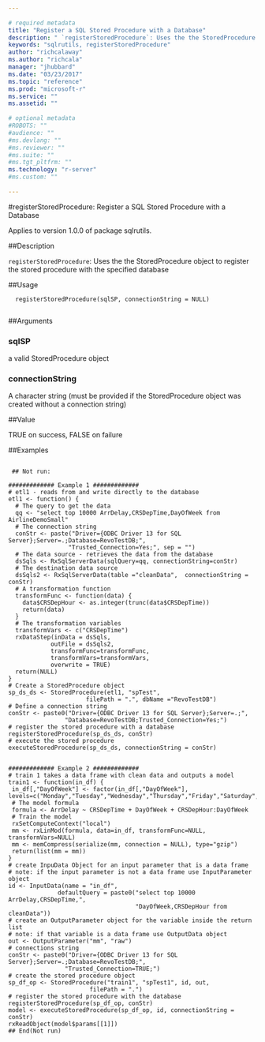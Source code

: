 ```yaml
--- 
 
# required metadata 
title: "Register a SQL Stored Procedure with a Database" 
description: " `registerStoredProcedure`: Uses the the StoredProcedure object to register the stored procedure with the specified database " 
keywords: "sqlrutils, registerStoredProcedure" 
author: "richcalaway"
ms.author: "richcala" 
manager: "jhubbard" 
ms.date: "03/23/2017" 
ms.topic: "reference" 
ms.prod: "microsoft-r" 
ms.service: "" 
ms.assetid: "" 
 
# optional metadata 
#ROBOTS: "" 
#audience: "" 
#ms.devlang: "" 
#ms.reviewer: "" 
#ms.suite: "" 
#ms.tgt_pltfrm: "" 
ms.technology: "r-server" 
#ms.custom: "" 
 
--- 
```

 
 
 
 
 #registerStoredProcedure: Register a SQL Stored Procedure with a Database

 Applies to version 1.0.0 of package sqlrutils.
 
 ##Description
 
`registerStoredProcedure`: Uses the the StoredProcedure object to register
the stored procedure with the specified database
 
 
 ##Usage

```   
  registerStoredProcedure(sqlSP, connectionString = NULL)
 
```
 
 ##Arguments

   
  
 ### sqlSP
 a valid StoredProcedure object 
  
  
  
 ### connectionString
 A character string (must be provided if the StoredProcedure object was created without a connection string) 
  
 
 
 ##Value
 
TRUE on success, FALSE on failure
 
 ##Examples

 ```
   
  ## Not run:
 
 ############# Example 1 #############
 # etl1 - reads from and write directly to the database
 etl1 <- function() {
   # The query to get the data
   qq <- "select top 10000 ArrDelay,CRSDepTime,DayOfWeek from AirlineDemoSmall"
   # The connection string
   conStr <- paste("Driver={ODBC Driver 13 for SQL Server};Server=.;Database=RevoTestDB;",
                  "Trusted_Connection=Yes;", sep = "")
   # The data source - retrieves the data from the database
   dsSqls <- RxSqlServerData(sqlQuery=qq, connectionString=conStr)
   # The destination data source
   dsSqls2 <- RxSqlServerData(table ="cleanData",  connectionString = conStr)
   # A transformation function
   transformFunc <- function(data) {
     data$CRSDepHour <- as.integer(trunc(data$CRSDepTime))
     return(data)
   }
   # The transformation variables
   transformVars <- c("CRSDepTime")
   rxDataStep(inData = dsSqls,
             outFile = dsSqls2,
             transformFunc=transformFunc,
             transformVars=transformVars,
             overwrite = TRUE)
   return(NULL)
 }
 # Create a StoredProcedure object
 sp_ds_ds <- StoredProcedure(etl1, "spTest",
                       filePath = ".", dbName ="RevoTestDB")
 # Define a connection string
 conStr <- paste0("Driver={ODBC Driver 13 for SQL Server};Server=.;",
                 "Database=RevoTestDB;Trusted_Connection=Yes;")
 # register the stored procedure with a database
 registerStoredProcedure(sp_ds_ds, conStr)
 # execute the stored procedure
 executeStoredProcedure(sp_ds_ds, connectionString = conStr)


 ############# Example 2 #############
 # train 1 takes a data frame with clean data and outputs a model
 train1 <- function(in_df) {
  in_df[,"DayOfWeek"] <- factor(in_df[,"DayOfWeek"], levels=c("Monday","Tuesday","Wednesday","Thursday","Friday","Saturday","Sunday"))
  # The model formula
  formula <- ArrDelay ~ CRSDepTime + DayOfWeek + CRSDepHour:DayOfWeek
  # Train the model
  rxSetComputeContext("local")
  mm <- rxLinMod(formula, data=in_df, transformFunc=NULL, transformVars=NULL)
  mm <- memCompress(serialize(mm, connection = NULL), type="gzip")
  return(list(mm = mm))
 }
 # create InpuData Object for an input parameter that is a data frame
 # note: if the input parameter is not a data frame use InputParameter object
 id <- InputData(name = "in_df",
               defaultQuery = paste0("select top 10000 ArrDelay,CRSDepTime,",
                                     "DayOfWeek,CRSDepHour from cleanData"))
 # create an OutputParameter object for the variable inside the return list
 # note: if that variable is a data frame use OutputData object
 out <- OutputParameter("mm", "raw")
 # connections string
 conStr <- paste0("Driver={ODBC Driver 13 for SQL Server};Server=.;Database=RevoTestDB;",
                 "Trusted_Connection=TRUE;")
 # create the stored procedure object
 sp_df_op <- StoredProcedure("train1", "spTest1", id, out,
                        filePath = ".")
 # register the stored procedure with the database
 registerStoredProcedure(sp_df_op, conStr)
 model <- executeStoredProcedure(sp_df_op, id, connectionString = conStr)
 rxReadObject(model$params[[1]])
 ## End(Not run) 
  
 
```
 
 

